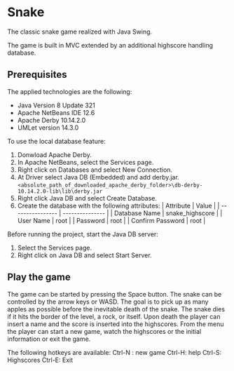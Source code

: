 # Snake

The classic snake game realized with Java Swing.

The game is built in MVC extended by an additional highscore handling database.

## Prerequisites

The applied technologies are the following:
- Java Version 8 Update 321
- Apache NetBeans IDE 12.6
- Apache Derby 10.14.2.0
- UMLet version 14.3.0

To use the local database feature:
1. Donwload Apache Derby.
2. In Apache NetBeans, select the Services page.
3. Right click on Databases and select New Connection.
4. At Driver select Java DB (Embedded) and add derby.jar.
   `<absolute_path_of_downloaded_apache_derby_folder>\db-derby-10.14.2.0-lib\lib\derby.jar`
5. Right click Java DB and select Create Database.
6. Create the database with the following attributes:
   | Attribute        | Value           |
   | ---------------- | --------------- |
   | Database Name    | snake_highscore |
   | User Name        | root            |
   | Password         | root            |
   | Confirm Password | root            |

Before running the project, start the Java DB server:
1. Select the Services page.
2. Right click on Java DB and select Start Server.

## Play the game

The game can be started by pressing the Space button. The snake can be controlled by the arrow keys or WASD.
The goal is to pick up as many apples as possible before the inevitable death of the snake.
The snake dies if it hits the border of the level, a rock, or itself.
Upon death the player can insert a name and the score is inserted into the highscores.
From the menu the player can start a new game, watch the highscores or the initial information or exit the game.

The following hotkeys are available:
Ctrl-N : new game
Ctrl-H: help
Ctrl-S: Highscores
Ctrl-E: Exit

